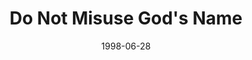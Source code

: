 ---
layout: message
category: message
series: "God's Top 10"
title: "Do Not Misuse God's Name"
date: 1998-06-28
message_id: 436
---